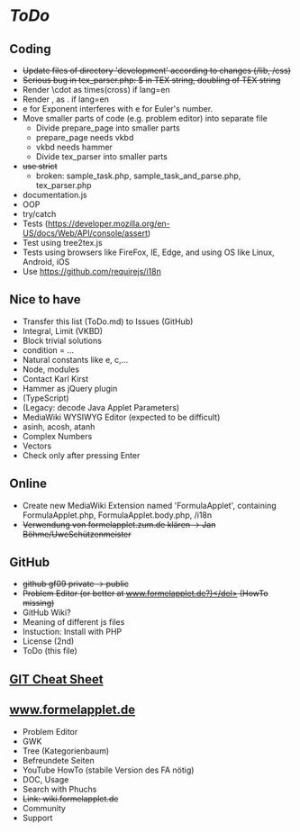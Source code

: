 # *ToDo* #

## Coding
* <del>Update files of directory 'development' according to changes (/lib, /css)</del>
* <del>Serious bug in tex_parser.php: $ in TEX string, doubling of TEX string</del>
* Render \cdot as times(cross) if lang=en
* Render , as . if lang=en
* e for Exponent interferes with e for Euler's number.
* Move smaller parts of code (e.g. problem editor) into separate file
    + Divide prepare_page into smaller parts
    * prepare_page needs vkbd
    * vkbd needs hammer
    * Divide tex_parser into smaller parts
* <del>use strict</del>
  * broken: sample_task.php, sample_task_and_parse.php, tex_parser.php
* documentation.js
* OOP
* try/catch
* Tests (https://developer.mozilla.org/en-US/docs/Web/API/console/assert)
* Test using tree2tex.js
* Tests using browsers like FireFox, IE, Edge, and using OS like Linux, Android, iOS
* Use https://github.com/requirejs/i18n

## Nice to have
* Transfer this list (ToDo.md) to Issues (GitHub)
* Integral, Limit (VKBD)
* Block trivial solutions
* condition = ...
* Natural constants like e, c,...
* Node, modules
* Contact Karl Kirst
* Hammer as jQuery plugin
* (TypeScript)
* (Legacy: decode Java Applet Parameters)
* MediaWiki WYSIWYG Editor (expected to be difficult)
* asinh, acosh, atanh
* Complex Numbers
* Vectors
* Check only after pressing Enter
## Online
* Create new MediaWiki Extension named 'FormulaApplet', containing FormulaApplet.php, FormulaApplet.body.php, /i18n
* <del>Verwendung von formelapplet.zum.de klären -> Jan Böhme/UweSchützenmeister</del>
## GitHub
* <del>github gf09 private -> public</del>
* <del>Problem Editor (or better at www.formelapplet.de?)</del> (HowTo missing)
* GitHub Wiki?
* Meaning of different js files
* Instuction: Install with PHP
* License (2nd)
* ToDo (this file)
## [GIT Cheat Sheet](../../git-cheat.php "Spickzettel für GIT")
## www.formelapplet.de
* Problem Editor
* GWK
* Tree (Kategorienbaum)
* Befreundete Seiten
* YouTube HowTo (stabile Version des FA nötig)
* DOC, Usage
* Search with Phuchs
* <del>Link: wiki.formelapplet.de</del>
* Community 
* Support
   
